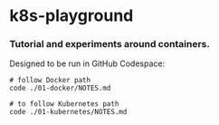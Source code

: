 # k8s-playground

### Tutorial and experiments around containers.


Designed to be run in GitHub Codespace:

```shell
# follow Docker path
code ./01-docker/NOTES.md

# to follow Kubernetes path
code ./01-kubernetes/NOTES.md
```
